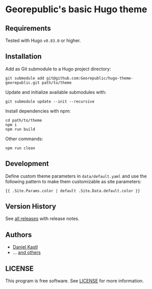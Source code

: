 # Georepublic's basic Hugo theme

## Requirements

Tested with Hugo `v0.83.0` or higher.

## Installation

Add as Git submodule to a Hugo project directory:

```
git submodule add git@github.com:Georepublic/hugo-theme-georepublic.git path/to/theme
```

Update and initialize available submodules with:

```
git submodule update --init --recursive
```

Install dependencies with npm:

```
cd path/to/theme
npm i
npm run build
```

Other commands:

```
npm run clean
```

## Development

Define custom theme parameters in `data/default.yaml` and use the following pattern to make them customizable as site parameters:

```
{{ .Site.Params.color | default .Site.Data.default.color }}
```

## Version History

See [all releases](https://github.com/georepublic/hugo-theme-georepublic/releases) with release notes.

## Authors

- [Daniel Kastl](https://github.com/dkastl)
- ... [and others](https://github.com/georepublic/hugo-theme-georepublic/graphs/contributors)

## LICENSE

This program is free software. See [LICENSE](LICENSE) for more information.
